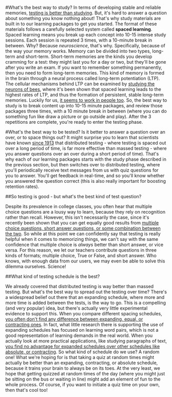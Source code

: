 #What's the best way to study?
In terms of developing stable and reliable memories, [testing is better than studying](http://pss.sagepub.com/content/17/3/249.short).  But, it's hard to answer a question about something you know nothing about!  That's why study materials are built in to our learning packages to get you started.  The format of these materials follows a carefully selected system called **spaced learning**.  Spaced learning means you break up each concept into 10-15 intense study sessions.  Each session is repeated 3 times, with a 10-minute break in between.  Why?  Because _neuroscience_, that's why.  Specifically, because of the way your memory works.  Memory can be divided into two types, long-term and short-term.  Short-term memories are the kinds you develop cramming for a test: they might last you for a day or two, but they'll be gone after you write an exam.  If you want to remember something permanently, then you need to form long-term memories.  This kind of memory is formed in the brain through a neural process called long-term potentiation (LTP).  The cellular mechanisms behind LTP can be examined by [studying the neurons of bees](http://learnmem.cshlp.org/content/8/4/198.long), where it's been shown that spaced learning leads to the highest rates of LTP, and thus the formation of persistent, stable long-term memories.   Luckily for us, [it seems to work in people too](http://www.frontiersin.org/Journal/10.3389/fnhum.2013.00589/abstract).  So, the best way to study is to break content up into 10-15 minute packages, and review those packages three times, with a 10 minute break in between (where you can do something fun like draw a picture or go outside and play).  After the 3 repetitions are complete, you're ready to enter the testing phase.

#What's the best way to be tested?
Is it better to answer a question over an over, or to space things out?  It might surprise you to learn that scientists have known [since 1913](http://psychclassics.yorku.ca/Ebbinghaus/wozniak.htm) that distributed testing - where testing is spaced out over a long period of time, is far more effective than massed testing - where you answer questions over an over during a short period of time).  That's why each of our learning packages starts with the study phase described in the previous section, but then switches over to distributed testing, where you'll periodically receive text messages from us with quiz questions for you to answer.  You'll get feedback in real-time, and so you'll know whether you answered the question correct (this is also really important for boosting retention rates).

##So testing is good - but what's the best kind of test question?

Despite its prevalence in college classes, you often hear that multiple choice questions are a lousy way to learn, because they rely on recognition rather than recall.  However, this isn't necessarily the case, since it's recently been shown that you can get equally good results from [multiple choice questions, short answer questions, or some combination between the two](http://www.ncbi.nlm.nih.gov/pubmed/24059563).  So while at this point we can confidently say that testing is really helpful when it comes to memorizing things, we can't say with the same confidence that multiple choice is _always_ better than short answer, or vice versa.  For this reason, we let our teachers contribute questions in three kinds of formats; multiple choice, True or False, and short answer.  Who knows, with enough data from our users, we may even be able to solve this dilemma ourselves.  Science!

##What kind of testing schedule is the best?

We already covered that distributed testing is way better than massed testing.  But what's the best way to spread out the testing over time?  There's a widespread belief out there that an expanding schedule, where more and more time is added between the tests, is the way to go.  This is a compelling (and very popular) idea, but there's actually very little experimental evidence to support this.  When you compare different spacing schedules, [you often don't find any difference between expanding, equal, or contracting ones](http://memory.psych.purdue.edu/downloads/2011_Karpicke_Bauernschmidt_JEPLMC.pdf).  In fact, what little research there is supporting the use of expanding schedules has focused on learning word pairs, which is not a good representation of learning demands in the real world.  When you actually look at more practical applications, like studying paragraphs of text, [you find no advantage for expanded schedules over other schedules like absolute, or contracting](http://www.ncbi.nlm.nih.gov/pubmed/19966244).  So what kind of schedule do we use?  A random one!  What we're hoping for is that taking a quiz at random times might actually be better than an expanding, contracting, or absolute schedule, because it trains your brain to always be on its toes.  At the very least, we hope that getting quizzed at random times of the day (where you might just be sitting on the bus or waiting in line) might add an element of fun to the whole process.  Of course, if you want to initiate a quiz time on your own, then that's cool too!
